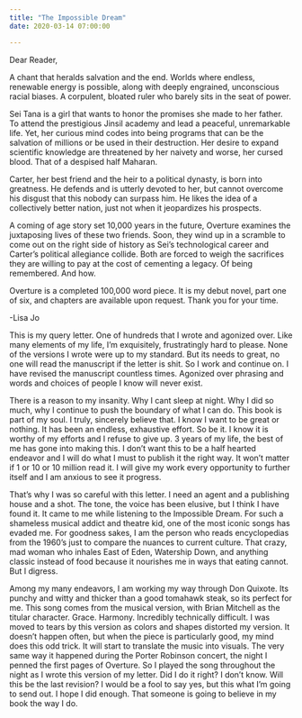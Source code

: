 ```yaml
---
title: "The Impossible Dream"
date: 2020-03-14 07:00:00

---
```


Dear Reader,

A chant that heralds salvation and the end. Worlds where endless, renewable energy is possible, along with deeply engrained, unconscious racial biases. A corpulent, bloated ruler who barely sits in the seat of power.

Sei Tana is a girl that wants to honor the promises she made to her father. To attend the prestigious Jinsil academy and lead a peaceful, unremarkable life. Yet, her curious mind codes into being programs that can be the salvation of millions or be used in their destruction. Her desire to expand scientific knowledge are threatened by her naivety and worse, her cursed blood. That of a despised half Maharan.

Carter, her best friend and the heir to a political dynasty, is born into greatness. He defends and is utterly devoted to her, but cannot overcome his disgust that this nobody can surpass him. He likes the idea of a collectively better nation, just not when it jeopardizes his prospects.

A coming of age story set 10,000 years in the future, Overture examines the juxtaposing lives of these two friends. Soon, they wind up in a scramble to come out on the right side of history as Sei’s technological career and Carter’s political allegiance collide.  Both are forced to weigh the sacrifices they are willing to pay at the cost of cementing a legacy. Of being remembered. And how.

Overture is a completed 100,000 word piece. It is my debut novel, part one of six, and chapters are available upon request. Thank you for your time.

-Lisa Jo


This is my query letter. One of hundreds that I wrote and agonized over. Like many elements of my life, I’m exquisitely, frustratingly hard to please. None of the versions I wrote were up to my standard.   But its needs to great, no one will read the manuscript if the letter is shit. So I work and continue on. I have revised the manuscript countless times. Agonized over phrasing and words and choices of people I know will never exist.

There is a reason to my insanity. Why I cant sleep at night. Why I did so much, why I continue to push the boundary of what I can do. This book is part of  my soul. I truly, sincerely believe that. I know I want to be great or nothing. It has been an endless, exhaustive effort. So be it. I know it is worthy of my efforts and I refuse to give up. 3 years of my life, the best of me has gone into making this. I don’t want this to be a half hearted endeavor and I will do what I must to publish it the right way. It won’t matter if 1 or 10 or 10 million read it. I will give my work every opportunity to further itself and I am anxious to see it progress.

That’s why I was so careful with this letter. I need an agent and a publishing house and a shot. The tone, the voice has been elusive, but I think I have found it. It came to me while listening to the Impossible Dream.  For such a shameless musical addict and theatre kid, one of the most iconic songs has evaded me. For goodness sakes, I am the person who reads encyclopedias from the 1960’s just to compare the nuances to current culture. That crazy, mad woman who inhales East of Eden, Watership Down, and anything classic instead of food because it nourishes me in ways that eating cannot. But I digress.

 Among my many endeavors, I am working my way through Don Quixote. Its punchy and witty and thicker than a good tomahawk steak, so its perfect for me. This song comes from the musical version, with Brian Mitchell as the titular character. Grace. Harmony. Incredibly technically difficult. I was moved to tears by this version as colors and shapes distorted my version.  It doesn’t happen often, but when the piece is particularly good, my mind does this odd trick. It will start to translate the music into visuals. The very same way it happened during the Porter Robinson concert, the night I penned the first pages of Overture. So I played the song throughout the night as I wrote this version of my letter. Did I do it right? I don’t know. Will this be the last revision? I would be a fool to say yes, but this what I’m going to send out. I hope I did enough. That someone is going to believe in my book the way I do.
